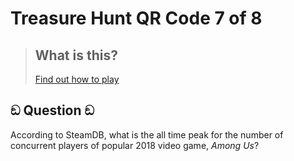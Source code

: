 

# Treasure Hunt QR Code 7 of 8

> ## What is this?
>
> [Find out how to play](https://hackaway.hexe.uk/)

## ඞ Question ඞ

According to SteamDB, what is the all time peak for the number of concurrent players of popular 2018 video game, _Among Us_?
